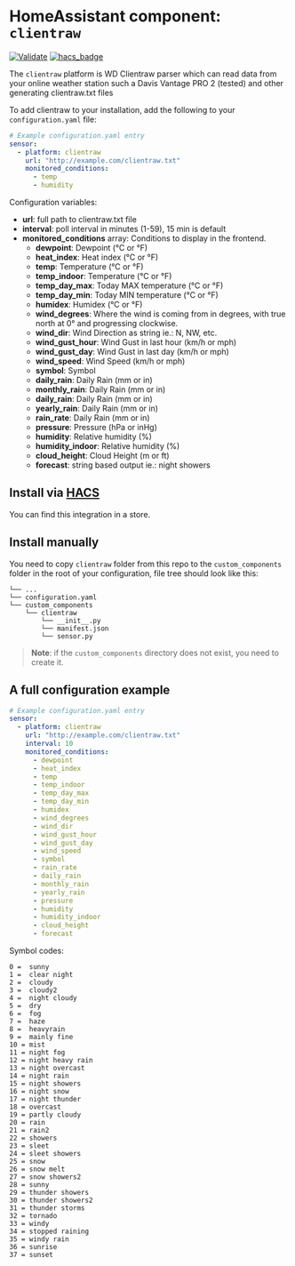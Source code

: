 # HomeAssistant component: `clientraw`
[![Validate](https://github.com/pilotak/homeassistant-clientraw/workflows/Validate/badge.svg)](https://github.com/pilotak/homeassistant-clientraw/actions)
[![hacs_badge](https://img.shields.io/badge/HACS-Default-orange.svg)](https://github.com/custom-components/hacs)

The `clientraw` platform is WD Clientraw parser which can read data from your online weather station such a Davis Vantage PRO 2 (tested) and other generating clientraw.txt files

To add clientraw to your installation, add the following to your `configuration.yaml` file:

```yaml
# Example configuration.yaml entry
sensor:
  - platform: clientraw
    url: "http://example.com/clientraw.txt"
    monitored_conditions:
      - temp
      - humidity
```

Configuration variables:

- **url**: full path to clientraw.txt file
- **interval**: poll interval in minutes (1-59), 15 min is default
- **monitored_conditions** array: Conditions to display in the frontend.
  - **dewpoint**: Dewpoint (°C or °F)
  - **heat_index**: Heat index (°C or °F)
  - **temp**: Temperature (°C or °F)
  - **temp_indoor**: Temperature (°C or °F)
  - **temp_day_max**: Today MAX temperature (°C or °F)
  - **temp_day_min**: Today MIN temperature (°C or °F)
  - **humidex**: Humidex (°C or °F)
  - **wind_degrees**: Where the wind is coming from in degrees, with true north at 0° and progressing clockwise.
  - **wind_dir**: Wind Direction as string ie.: N, NW, etc.
  - **wind_gust_hour**: Wind Gust in last hour (km/h or mph)
  - **wind_gust_day**: Wind Gust in last day (km/h or mph)
  - **wind_speed**: Wind Speed (km/h or mph)
  - **symbol**: Symbol
  - **daily_rain**: Daily Rain (mm or in)
  - **monthly_rain**: Daily Rain (mm or in)
  - **daily_rain**: Daily Rain (mm or in)
  - **yearly_rain**: Daily Rain (mm or in)
  - **rain_rate**: Daily Rain (mm or in)
  - **pressure**: Pressure (hPa or inHg)
  - **humidity**: Relative humidity (%)
  - **humidity_indoor**: Relative humidity (%)
  - **cloud_height**: Cloud Height (m or ft)
  - **forecast**: string based output ie.: night showers

## Install via [HACS](https://github.com/custom-components/hacs)
You can find this integration in a store.

## Install manually
You need to copy `clientraw` folder from this repo to the `custom_components` folder in the root of your configuration, file tree should look like this:
```
└── ...
└── configuration.yaml
└── custom_components
    └── clientraw
        └── __init__.py
        └── manifest.json
        └── sensor.py
```

>__Note__: if the `custom_components` directory does not exist, you need to create it.

## A full configuration example
```yaml
# Example configuration.yaml entry
sensor:
  - platform: clientraw
    url: "http://example.com/clientraw.txt"
    interval: 10
    monitored_conditions:
      - dewpoint
      - heat_index
      - temp
      - temp_indoor
      - temp_day_max
      - temp_day_min
      - humidex
      - wind_degrees
      - wind_dir
      - wind_gust_hour
      - wind_gust_day
      - wind_speed
      - symbol
      - rain_rate
      - daily_rain
      - monthly_rain
      - yearly_rain
      - pressure
      - humidity
      - humidity_indoor
      - cloud_height
      - forecast
```
Symbol codes:
```
0 =  sunny
1 =  clear night
2 =  cloudy
3 =  cloudy2
4 =  night cloudy
5 =  dry
6 =  fog
7 =  haze
8 =  heavyrain
9 =  mainly fine
10 = mist
11 = night fog
12 = night heavy rain
13 = night overcast
14 = night rain
15 = night showers
16 = night snow
17 = night thunder
18 = overcast
19 = partly cloudy
20 = rain
21 = rain2
22 = showers
23 = sleet
24 = sleet showers
25 = snow
26 = snow melt
27 = snow showers2
28 = sunny
29 = thunder showers
30 = thunder showers2
31 = thunder storms
32 = tornado
33 = windy
34 = stopped raining
35 = windy rain
36 = sunrise
37 = sunset
```
